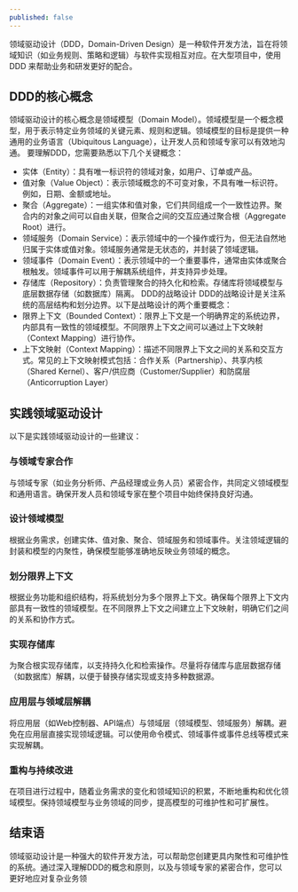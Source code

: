 ```yaml
---
published: false
---
```

领域驱动设计（DDD，Domain-Driven Design）是一种软件开发方法，旨在将领域知识（如业务规则、策略和逻辑）与软件实现相互对应。在大型项目中，使用 DDD 来帮助业务和研发更好的配合。
## DDD的核心概念
领域驱动设计的核心概念是领域模型（Domain Model）。领域模型是一个概念模型，用于表示特定业务领域的关键元素、规则和逻辑。领域模型的目标是提供一种通用的业务语言（Ubiquitous Language），让开发人员和领域专家可以有效地沟通。
要理解DDD，您需要熟悉以下几个关键概念：
- 实体（Entity）：具有唯一标识符的领域对象，如用户、订单或产品。
- 值对象（Value Object）：表示领域概念的不可变对象，不具有唯一标识符。例如，日期、金额或地址。
- 聚合（Aggregate）：一组实体和值对象，它们共同组成一个一致性边界。聚合内的对象之间可以自由关联，但聚合之间的交互应通过聚合根（Aggregate Root）进行。
- 领域服务（Domain Service）：表示领域中的一个操作或行为，但无法自然地归属于实体或值对象。领域服务通常是无状态的，并封装了领域逻辑。
- 领域事件（Domain Event）：表示领域中的一个重要事件，通常由实体或聚合根触发。领域事件可以用于解耦系统组件，并支持异步处理。
- 存储库（Repository）：负责管理聚合的持久化和检索。存储库将领域模型与底层数据存储（如数据库）隔离。
DDD的战略设计
DDD的战略设计是关注系统的高层结构和划分边界。以下是战略设计的两个重要概念：
- 限界上下文（Bounded Context）：限界上下文是一个明确界定的系统边界，内部具有一致性的领域模型。不同限界上下文之间可以通过上下文映射（Context Mapping）进行协作。
- 上下文映射（Context Mapping）：描述不同限界上下文之间的关系和交互方式。常见的上下文映射模式包括：合作关系（Partnership）、共享内核（Shared Kernel）、客户/供应商（Customer/Supplier）和防腐层（Anticorruption Layer）  

## 实践领域驱动设计
以下是实践领域驱动设计的一些建议：
### 与领域专家合作
与领域专家（如业务分析师、产品经理或业务人员）紧密合作，共同定义领域模型和通用语言。确保开发人员和领域专家在整个项目中始终保持良好沟通。
### 设计领域模型
根据业务需求，创建实体、值对象、聚合、领域服务和领域事件。关注领域逻辑的封装和模型的内聚性，确保模型能够准确地反映业务领域的概念。
### 划分限界上下文
根据业务功能和组织结构，将系统划分为多个限界上下文。确保每个限界上下文内部具有一致性的领域模型。在不同限界上下文之间建立上下文映射，明确它们之间的关系和协作方式。
### 实现存储库
为聚合根实现存储库，以支持持久化和检索操作。尽量将存储库与底层数据存储（如数据库）解耦，以便于替换存储实现或支持多种数据源。
### 应用层与领域层解耦
将应用层（如Web控制器、API端点）与领域层（领域模型、领域服务）解耦。避免在应用层直接实现领域逻辑。可以使用命令模式、领域事件或事件总线等模式来实现解耦。
### 重构与持续改进
在项目进行过程中，随着业务需求的变化和领域知识的积累，不断地重构和优化领域模型。保持领域模型与业务领域的同步，提高模型的可维护性和可扩展性。
## 结束语
领域驱动设计是一种强大的软件开发方法，可以帮助您创建更具内聚性和可维护性的系统。通过深入理解DDD的概念和原则，以及与领域专家的紧密合作，您可以更好地应对复杂业务领